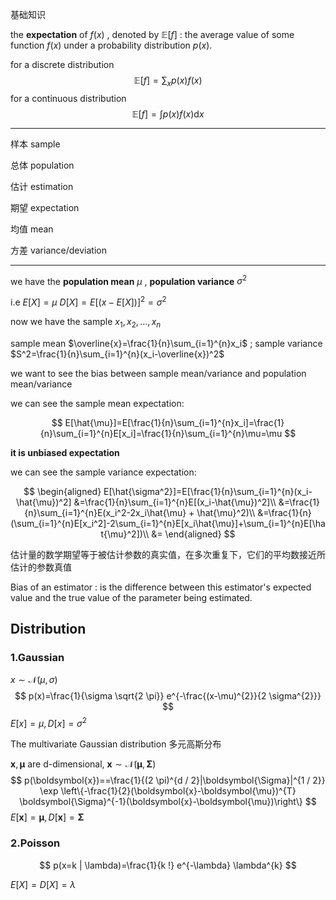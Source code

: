 基础知识



the **expectation** of $f(x)$ , denoted by $\mathbb{E}[f]$ : the average value of some function $f(x)$ under a probability distribution $p(x)$.

for a discrete distribution
$$
\mathbb{E}[f]=\sum_{x} p(x) f(x)
$$
for a continuous distribution
$$
\mathbb{E}[f]=\int p(x) f(x) \mathrm{d} x
$$

---

样本 sample

总体 population

估计 estimation

期望 expectation

均值 mean

方差 variance/deviation

---

we have the **population mean** $\mu$ , **population variance** $\sigma^2$ 

i.e  $E[X]=\mu$                   $D[X]=E[(x-E[X])]^2=\sigma^2$

now we have the sample $x_1,x_2,\dots,x_n$

sample mean $\overline{x}=\frac{1}{n}\sum_{i=1}^{n}x_i$  ; sample variance $S^2=\frac{1}{n}\sum_{i=1}^{n}(x_i-\overline{x})^2$

we want to see the bias between sample mean/variance and population mean/variance 

we can see the sample mean expectation:

$$
E[\hat{\mu}]=E[\frac{1}{n}\sum_{i=1}^{n}x_i]=\frac{1}{n}\sum_{i=1}^{n}E[x_i]=\frac{1}{n}\sum_{i=1}^{n}\mu=\mu
$$

**it is unbiased expectation**

we can see the sample variance expectation:

$$
\begin{aligned}
E[\hat{\sigma^2}]=E[\frac{1}{n}\sum_{i=1}^{n}(x_i-\hat{\mu})^2]
&=\frac{1}{n}\sum_{i=1}^{n}E[(x_i-\hat{\mu})^2]\\
&=\frac{1}{n}\sum_{i=1}^{n}E(x_i^2-2x_i\hat{\mu} + \hat{\mu}^2)\\
&=\frac{1}{n}(\sum_{i=1}^{n}E[x_i^2]-2\sum_{i=1}^{n}E[x_i\hat{\mu}]+\sum_{i=1}^{n}E[\hat{\mu}^2])\\
&= 
\end{aligned}
$$



估计量的数学期望等于被估计参数的真实值，在多次重复下，它们的平均数接近所估计的参数真值 

Bias of an estimator :  is the difference between this estimator's expected value and the true value of the parameter being estimated. 



## Distribution

### 1.Gaussian

 $x \sim \mathcal{N}(\mu, \sigma)$
$$
p(x)=\frac{1}{\sigma \sqrt{2 \pi}} e^{-\frac{(x-\mu)^{2}}{2 \sigma^{2}}}
$$
$E[x]=\mu, D[x]=\sigma^2$



The multivariate Gaussian distribution 多元高斯分布

 $\boldsymbol{x},\boldsymbol{\mu}$ are d-dimensional,  $\boldsymbol{x} \sim \mathcal{N}(\boldsymbol{\mu}, \boldsymbol{\Sigma})$
$$
p(\boldsymbol{x})==\frac{1}{(2 \pi)^{d / 2}|\boldsymbol{\Sigma}|^{1 / 2}} \exp \left\{-\frac{1}{2}(\boldsymbol{x}-\boldsymbol{\mu})^{T} \boldsymbol{\Sigma}^{-1}(\boldsymbol{x}-\boldsymbol{\mu})\right\}
$$
$E[\boldsymbol{x}]=\boldsymbol{\mu}, D[\boldsymbol{x}]=\boldsymbol{\Sigma}$

### 2.Poisson

$$
p(x=k | \lambda)=\frac{1}{k !} e^{-\lambda} \lambda^{k}
$$

$E[X] = D[X] = \lambda$



